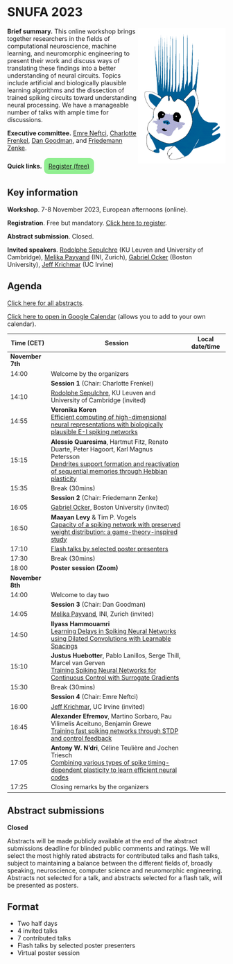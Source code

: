 # SNUFA 2023

<img align="right" width="499" style="max-width: 40%" src="/images/snufa_hog.gif">

**Brief summary.** This online workshop brings together researchers in the fields of computational neuroscience, machine learning, and neuromorphic engineering to present their work and discuss ways of translating these findings into a better understanding of neural circuits. Topics include artificial and biologically plausible learning algorithms and the dissection of trained spiking circuits toward understanding neural processing. We have a manageable number of talks with ample time for discussions.

**Executive committee.** [Emre Neftci](https://www.fz-juelich.de/de/pgi), [Charlotte Frenkel](https://chfrenkel.github.io/), [Dan Goodman](https://neural-reckoning.org), and [Friedemann Zenke](https://zenkelab.org/).

**Quick links.** <span style="background: lightgreen; border-radius: 10px; padding: 10px; display: inline-block; margin: 1px;"><a href="https://www.eventbrite.co.uk/e/snufa-2023-tickets-675972952297">Register (free)</a></span>

## Key information

**Workshop**. 7-8 November 2023, European afternoons (online).

**Registration**. Free but mandatory. [Click here to register](https://www.eventbrite.co.uk/e/snufa-2023-tickets-675972952297).

**Abstract submission**. Closed.

**Invited speakers**. 
[Rodolphe Sepulchre](https://sites.google.com/site/rsepulchre) (KU Leuven and University of Cambridge),
[Melika Payvand](https://services.ini.uzh.ch/people/melika) (INI, Zurich),
[Gabriel Ocker](https://www.bu.edu/math/profile/gabriel-ocker/) (Boston University),
[Jeff Krichmar](https://sites.socsci.uci.edu/~jkrichma/) (UC Irvine)

<!-- **Talks**. Talks will be streamed on [CrowdCast](https://www.crowdcast.io/e/snufa-2023) with many thanks to [WorldWideNeuro](https://www.world-wide.org/Neuro/) for sponsoring this. 

**Posters**. These will be streamed on Zoom and links will be emailed to registered participants. -->

## Agenda

[Click here for all abstracts](all_abstracts.md).

[Click here to open in Google Calendar](https://calendar.google.com/calendar/u/0?cid=OTYzMGJmOWIyZmJjZjNmNjE0ZDMzN2MyZTVmZjhmMWQ0NDYxZTMwYTM3OWNlNmJmZDA5YWVkMzg1MGJlN2IxMUBncm91cC5jYWxlbmRhci5nb29nbGUuY29t) (allows you to add to your own calendar).

<script language="javascript">
	function LT(d, t) {
		var date = new Date(d+' 2023 '+t+' UTC+1');
		document.write(date.toString());
	}
</script>

| Time (CET) | Session | Local date/time 
|------------|---------|-----------------
|**November 7th** |  |  
| 14:00 | Welcome by the organizers | <script language="javascript">LT('7 Nov', '14:00')</script> 
|       | **Session 1** (Chair: Charlotte Frenkel) |  
| 14:10 | [Rodolphe Sepulchre](https://sites.google.com/site/rsepulchre), KU Leuven and University of Cambridge (invited) | <script language="javascript">LT('7 Nov', '14:10')</script> 
| 14:55 | **Veronika Koren**<br/>[Efficient computing of high-dimensional neural representations with biologically plausible E-I spiking networks](https://snufa.net/2023/abstracts/veronika-koren-efficient.html) | <script language="javascript">LT('7 Nov', '14:55')</script> 
| 15:15 | **Alessio Quaresima**, Hartmut Fitz, Renato Duarte, Peter Hagoort, Karl Magnus Petersson<br/>[Dendrites support formation and reactivation of sequential memories through Hebbian plasticity](https://snufa.net/2023/abstracts/alessio-quaresim-dendrites.html) | <script language="javascript">LT('7 Nov', '15:15')</script> 
| 15:35 | Break (30mins) | 
|       | **Session 2** (Chair: Friedemann Zenke) |  
| 16:05 | [Gabriel Ocker](https://www.bu.edu/math/profile/gabriel-ocker/), Boston University (invited) |  <script language="javascript">LT('7 Nov', '16:05')</script>
| 16:50 | **Maayan Levy** & Tim P. Vogels<br/>[Capacity of a spiking network with preserved weight distribution: a game-theory-inspired study](https://snufa.net/2023/abstracts/maayan-levy-capacity.html) | <script language="javascript">LT('7 Nov', '16:50')</script> 
| 17:10 | [Flash talks by selected poster presenters](all_abstracts.md) | <script language="javascript">LT('7 Nov', '17:10')</script>
| 17:30 | Break (30mins) | <script language="javascript">LT('7 Nov', '17:30')</script>
| 18:00 | **Poster session (Zoom)** |  <script language="javascript">LT('7 Nov', '18:00')</script>
| **November 8th** | | 
| 14:00 | Welcome to day two | <script language="javascript">LT('8 Nov', '14:00')</script> 
|       | **Session 3** (Chair: Dan Goodman) | 
| 14:05 | [Melika Payvand](https://services.ini.uzh.ch/people/melika), INI, Zurich (invited) | <script language="javascript">LT('8 Nov', '14:05')</script>
| 14:50 | **Ilyass Hammouamri**<br/>[Learning Delays in Spiking Neural Networks using Dilated Convolutions with Learnable Spacings](https://snufa.net/2023/abstracts/ilyass-hammouamri-learning.html) | <script language="javascript">LT('8 Nov', '14:50')</script>
| 15:10 | **Justus Huebotter**, Pablo Lanillos, Serge Thill, Marcel van Gerven<br/>[Training Spiking Neural Networks for Continuous Control with Surrogate Gradients](https://snufa.net/2023/abstracts/justus-huebotter-training.html) | <script language="javascript">LT('8 Nov', '15:10')</script>
| 15:30 | Break (30mins) | <script language="javascript">LT('8 Nov', '15:30')</script>
|       | **Session 4** (Chair: Emre Neftci) | 
| 16:00 | [Jeff Krichmar](https://sites.socsci.uci.edu/~jkrichma/), UC Irvine (invited) <br /> | <script language="javascript">LT('8 Nov', '16:00')</script>
| 16:45 | **Alexander Efremov**, Martino Sorbaro, Pau Vilimelis Aceituno, Benjamin Grewe<br/>[Training fast spiking networks through STDP and control feedback](https://snufa.net/2023/abstracts/martino-sorbaro-training.html) | <script language="javascript">LT('8 Nov', '16:45')</script>
| 17:05 | **Antony W. N’dri**, Céline Teulière and Jochen Triesch<br/>[Combining various types of spike timing-dependent plasticity to learn efficient neural codes](https://snufa.net/2023/abstracts/antony-w-combining.html) | <script language="javascript">LT('8 Nov', '17:05')</script>
| 17:25 | Closing remarks by the organizers | <script language="javascript">LT('8 Nov', '17:25')</script>


## Abstract submissions

**Closed**

Abstracts will be made publicly available at the end of the abstract submissions deadline for blinded public comments and ratings. We will select the most highly rated abstracts for contributed talks and flash talks, subject to maintaining a balance between the different fields of, broadly speaking, neuroscience, computer science and neuromorphic engineering. Abstracts not selected for a talk, and abstracts selected for a flash talk, will be presented as posters.


## Format

* Two half days
* 4 invited talks
* 7 contributed talks
* Flash talks by selected poster presenters
* Virtual poster session

